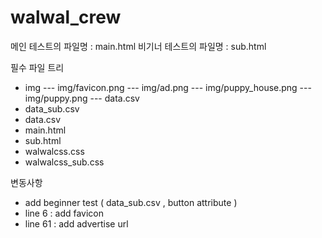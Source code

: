 # walwal_crew
메인 테스트의 파일명 : main.html
비기너 테스트의 파일명 : sub.html

필수 파일 트리
- img
--- img/favicon.png
--- img/ad.png
--- img/puppy_house.png
--- img/puppy.png
--- data.csv
- data_sub.csv
- data.csv
- main.html
- sub.html
- walwalcss.css
- walwalcss_sub.css

변동사항
- add beginner test ( data_sub.csv , button attribute )
- line 6 : add favicon
- line 61 : add advertise url


